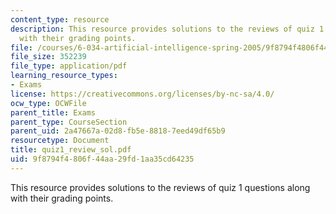 ```yaml
---
content_type: resource
description: This resource provides solutions to the reviews of quiz 1 questions along
  with their grading points.
file: /courses/6-034-artificial-intelligence-spring-2005/9f8794f4806f44aa29fd1aa35cd64235_quiz1_review_sol.pdf
file_size: 352239
file_type: application/pdf
learning_resource_types:
- Exams
license: https://creativecommons.org/licenses/by-nc-sa/4.0/
ocw_type: OCWFile
parent_title: Exams
parent_type: CourseSection
parent_uid: 2a47667a-02d8-fb5e-8818-7eed49df65b9
resourcetype: Document
title: quiz1_review_sol.pdf
uid: 9f8794f4-806f-44aa-29fd-1aa35cd64235
---
```

This resource provides solutions to the reviews of quiz 1 questions along with their grading points.